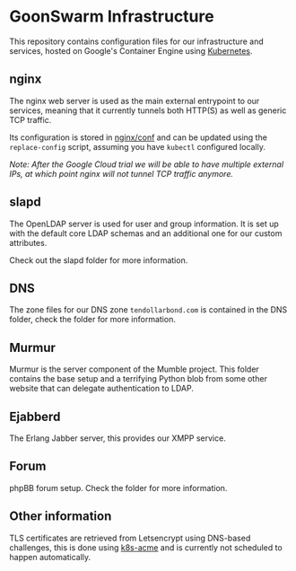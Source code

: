 GoonSwarm Infrastructure
========================

This repository contains configuration files for our infrastructure and services,
hosted on Google's Container Engine using [Kubernetes][].

## nginx

The nginx web server is used as the main external entrypoint to our services,
meaning that it currently tunnels both HTTP(S) as well as generic TCP traffic.

Its configuration is stored in [nginx/conf](nginx/conf) and can be updated using
the `replace-config` script, assuming you have `kubectl` configured locally.

*Note: After the Google Cloud trial we will be able to have multiple external
IPs, at which point nginx will not tunnel TCP traffic anymore.*

## slapd

The OpenLDAP server is used for user and group information. It is set up with
the default core LDAP schemas and an additional one for our custom attributes.

Check out the slapd folder for more information.

## DNS

The zone files for our DNS zone `tendollarbond.com` is contained in the DNS
folder, check the folder for more information.

## Murmur

Murmur is the server component of the Mumble project. This folder contains
the base setup and a terrifying Python blob from some other website that can
delegate authentication to LDAP.

## Ejabberd

The Erlang Jabber server, this provides our XMPP service.

## Forum

phpBB forum setup. Check the folder for more information.

## Other information

TLS certificates are retrieved from Letsencrypt using DNS-based challenges, this is done using [k8s-acme][] and is currently not scheduled to happen automatically.

[Kubernetes]: http://kubernetes.io/
[k8s-acme]: https://git.tazj.in/tazjin/k8s-acme/
